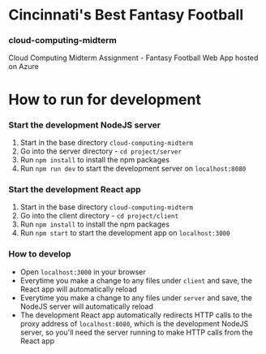 # Cincinnati's Best Fantasy Football
### cloud-computing-midterm
Cloud Computing Midterm Assignment - Fantasy Football Web App hosted on Azure


# How to run for development
### Start the development NodeJS server
1. Start in the base directory `cloud-computing-midterm`
2. Go into the server directory - `cd project/server`
3. Run `npm install` to install the npm packages
4. Run `npm run dev` to start the development server on `localhost:8080`

### Start the development React app
1. Start in the base directory `cloud-computing-midterm`
2. Go into the client directory - `cd project/client`
3. Run `npm install` to install the npm packages
4. Run `npm start` to start the development app on `localhost:3000`

### How to develop
- Open `localhost:3000` in your browser
- Everytime you make a change to any files under `client` and save, the React app will automatically reload
- Everytime you make a change to any files under `server` and save, the NodeJS server will automatically reload
- The development React app automatically redirects HTTP calls to the proxy address of `localhost:8080`, which is the development NodeJS server, so you'll need the server running to make HTTP calls from the React app
